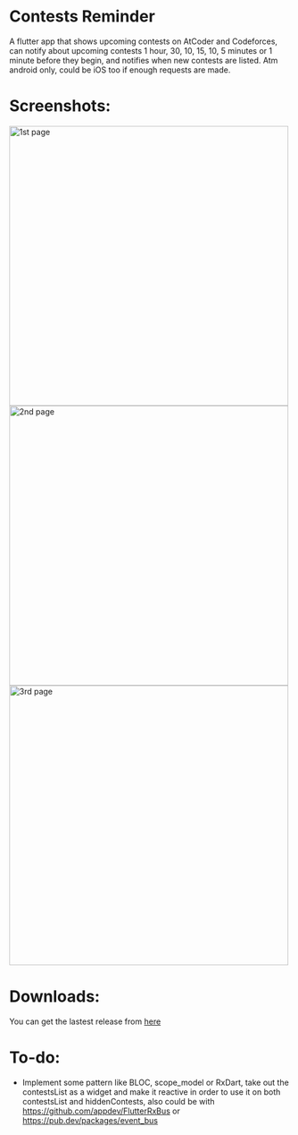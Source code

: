 # Contests Reminder

A flutter app that shows upcoming contests on AtCoder and Codeforces, can notify about upcoming contests 1 hour, 30, 10, 15, 10, 5 minutes or 1 minute before they begin, and notifies when new contests are listed.
Atm android only, could be iOS too if enough requests are made.

# Screenshots:
<img src="https://i.imgur.com/gLkQzbn.png" alt="1st page" height="500">
<img src="https://i.imgur.com/tTmGivu.png" alt="2nd page" height="500">
<img src="https://i.imgur.com/4rM5sE9.png" alt="3rd page" height="500">


# Downloads:
You can get the lastest release from [here](https://github.com/DT3264/ContestReminder/releases)

# To-do:
 * Implement some pattern like BLOC, scope_model or RxDart, take out the contestsList as a widget and make it reactive in order to use it on both contestsList and hiddenContests, also could be with https://github.com/appdev/FlutterRxBus or https://pub.dev/packages/event_bus 
